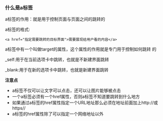 ### 什么是a标签

a标签的作用：就是用于控制页面与页面之间的跳转的

a标签的格式:

```
<a href="指定需要跳转的目标界面">需要展现给用户看的内容</a>
```

a标签中有一个叫做target的属性，这个属性的作用就是专门用于控制如何跳转 的

\_self:用于在当前选项卡中跳转，也就是不新建界面跳转

\_blank:用于在新的选项卡中跳转，也就是新建界面跳转

**注意点**

* a标签不仅可以让文字可以点击，还可以让图片能够被点击
* 一个a标签必须有一个href属性，否则a标签不知道要跳转到什么地方
* 如果通过a标签的href属性指定一个URL地址那么必须在地址前面加上http://或https//
* a标签的href属性除了可以指定一个网络地址以外



